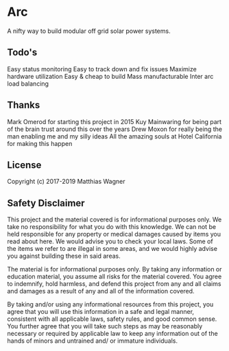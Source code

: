 # Arc
A nifty way to build modular off grid solar power systems.

## Todo's
Easy status monitoring
Easy to track down and fix issues
Maximize hardware utilization
Easy & cheap to build
Mass manufacturable
Inter arc load balancing

## Thanks
Mark Omerod for starting this project in 2015
Kuy Mainwaring for being part of the brain trust around this over the years
Drew Moxon for really being the man enabling me and my silly ideas
All the amazing souls at Hotel California for making this happen

## License
Copyright (c) 2017-2019 Matthias Wagner

## Safety Disclaimer
This project and the material covered is for informational purposes only. We take no responsibility for what you do with this knowledge. We can not be held responsible for any property or medical damages caused by items you read about here. We would advise you to check your local laws. Some of the items we refer to are illegal in some areas, and we would highly advise you against building these in said areas.

The material is for informational purposes only. By taking any information or education material, you assume all risks for the material covered. You agree to indemnify, hold harmless, and defend this project from any and all claims and damages as a result of any and all of the information covered.

By taking and/or using any informational resources from this project, you agree that you will use this information in a safe and legal manner, consistent with all applicable laws, safety rules, and good common sense. You further agree that you will take such steps as may be reasonably necessary or required by applicable law to keep any information out of the hands of minors and untrained and/ or immature individuals.
